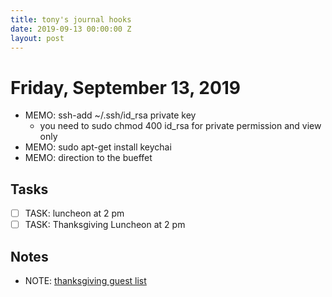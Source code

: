 ```yaml
---
title: tony's journal hooks
date: 2019-09-13 00:00:00 Z
layout: post
---
```


# Friday, September 13, 2019
- MEMO: ssh-add ~/.ssh/id_rsa private key
  - you need to sudo chmod 400 id_rsa for private permission and view only
- MEMO: sudo apt-get install keychai
- MEMO: direction to the bueffet

## Tasks
- [ ] TASK: luncheon at 2 pm
- [ ] TASK: Thanksgiving Luncheon at 2 pm

## Notes
- NOTE: [thanksgiving guest list](13/thanksgiving_guest_list.md)

